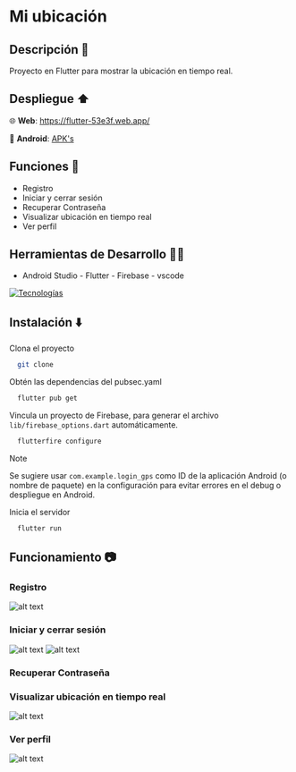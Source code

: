 # Mi ubicación

## Descripción 📄

Proyecto en Flutter para mostrar la ubicación en tiempo real.

## Despliegue ⬆️

🌐 **Web**: https://flutter-53e3f.web.app/

📱 **Android**: [APK's](https://github.com/SanguchoMela/login-gps_flutter/releases/tag/v1)

## Funciones 👤

- Registro
- Iniciar y cerrar sesión
- Recuperar Contraseña
- Visualizar ubicación en tiempo real
- Ver perfil

## Herramientas de Desarrollo 🧑‍💻

- Android Studio - Flutter - Firebase - vscode

[![Tecnologías](https://simpleskill.icons.workers.dev/svg?i=android,flutter,firebase,vscode)](https://skillicons.dev)

## Instalación ⬇️

Clona el proyecto

```bash
  git clone
```

Obtén las dependencias del pubsec.yaml

```bash
  flutter pub get
```

Vincula un proyecto de Firebase, para generar el archivo `lib/firebase_options.dart` automáticamente. 

```bash
  flutterfire configure
```

> [!note]
> Se sugiere usar `com.example.login_gps` como ID de la aplicación Android (o nombre de paquete) en la configuración para evitar errores en el debug o despliegue en Android.

Inicia el servidor

```bash
  flutter run
```

## Funcionamiento 📷

### Registro

![alt text](images/image-4.png)

### Iniciar y cerrar sesión

![alt text](images/image.png)
![alt text](images/image-1.png)

### Recuperar Contraseña

### Visualizar ubicación en tiempo real

![alt text](images/image-2.png)

### Ver perfil

![alt text](images/image-3.png)
